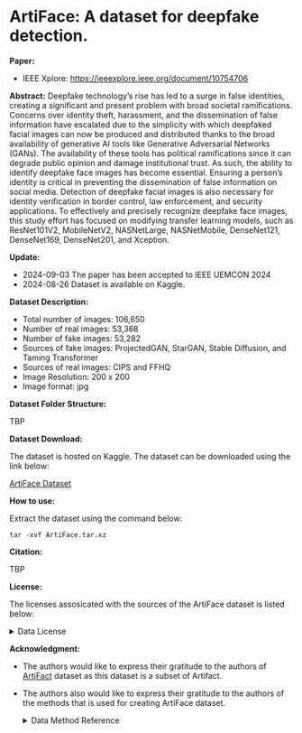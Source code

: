 # ArtiFace: A dataset for deepfake detection.

**Paper:** 

* IEEE Xplore: https://ieeexplore.ieee.org/document/10754706

**Abstract:** Deepfake technology’s rise has led to a surge in false identities, creating a significant and present problem with broad societal ramifications. Concerns over identity theft, harassment, and the dissemination of false information have escalated due to the simplicity with which deepfaked facial images can now be produced and distributed thanks to the broad availability of generative AI tools like Generative Adversarial Networks (GANs). The availability of these tools has political ramifications since it can degrade public opinion and damage institutional trust. As such, the ability to identify deepfake face images has become essential. Ensuring a person’s identity is critical in preventing the dissemination of false information on social media. Detection of deepfake facial images is also necessary for identity verification in border control, law enforcement, and security applications. To effectively and precisely recognize deepfake face images, this study effort has focused on modifying transfer learning models, such as ResNet101V2, MobileNetV2, NASNetLarge, NASNetMobile, DenseNet121, DenseNet169, DenseNet201, and Xception.

**Update:**

* 2024-09-03 The paper has been accepted to IEEE UEMCON 2024
* 2024-08-26 Dataset is available on Kaggle.

**Dataset Description:**

* Total number of images: 106,650
* Number of real images: 53,368
* Number of fake images: 53,282
* Sources of fake images: ProjectedGAN, StarGAN, Stable Diffusion, and Taming Transformer
* Sources of real images: CIPS and FFHQ
* Image Resolution: 200 x 200
* Image format: jpg

**Dataset Folder Structure:**

TBP

**Dataset Download:**

The dataset is hosted on Kaggle. The dataset can be downloaded using the link below:

[ArtiFace Dataset](https://kaggle.com/datasets/8b11f39f58933fbef4f4d0c8c3c5bcb43d7ea09269d2891ca3bc2d834c6b165c)

**How to use:**

Extract the dataset using the command below:

```shell
tar -xvf ArtiFace.tar.xz
```

**Citation:**

TBP

**License:**

The licenses assosicated with the sources of the ArtiFace dataset is listed below:

<details close>
<summary>Data License</summary>

| Method             | License                               |
|:------------------:|:-------------------------------------:|
| ProjectedGAN       | MIT                                   |
| StarGAN            | MIT                                   |
| Stable Diffusion   | Apache-2.0                            |
| Taming Transformer | MIT                                   |
| CIPS               | MIT                                   |
| FFHQ               | Creative Commons BY-NC-SA 4.0 license |

</details>

**Acknowledgment:**

* The authors would like to express their gratitude to the authors of [ArtiFact](https://github.com/awsaf49/artifact) dataset as this dataset is a subset of Artifact.

* The authors also would like to express their gratitude to the authors of the methods that is used for creating ArtiFace dataset.
  
  <details close>
    <summary>Data Method Reference</summary>
  
  | Method             | Reference                                                 |
  |:------------------:|:---------------------------------------------------------:|
  | FFHQ               | [link](https://github.com/NVlabs/ffhq-dataset)            |
  | Taming Transformer | [link](https://github.com/CompVis/taming-transformer)     |
  | Stable Diffusion   | [link](https://github.com/huggingface/diffusers)          |
  | CIPS               | [link](https://github.com/saic-mdal/CIPS)                 |
  | StarGAN            | [link](https://github.com/yunjey/StarGAN)                 |
  | ProjectedGAN       | [link](https://github.com/autonomousvision/projected_gan) |
  
  </details>
